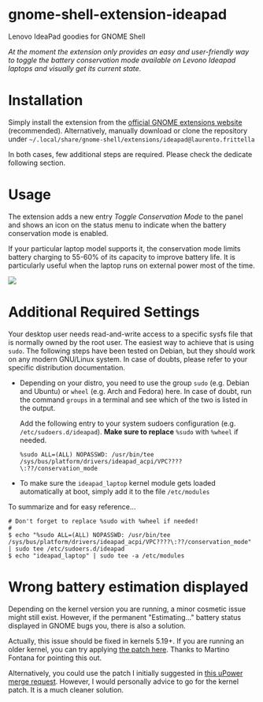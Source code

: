 # gnome-shell-extension-ideapad
Lenovo IdeaPad goodies for GNOME Shell

*At the moment the extension only provides an easy and user-friendly way to toggle the battery conservation mode available on Levono Ideapad laptops and visually get its current state.*

# Installation
Simply install the extension from the [official GNOME extensions website](https://extensions.gnome.org/extension/2992/ideapad/) (recommended). Alternatively, manually download or clone the repository under `~/.local/share/gnome-shell/extensions/ideapad@laurento.frittella`

In both cases, few additional steps are required. Please check the dedicate following section.

# Usage
The extension adds a new entry *Toggle Conservation Mode* to the panel and shows an icon on the status menu to indicate when the battery conservation mode is enabled.

If your particular laptop model supports it, the conservation mode limits battery charging to 55-60% of its capacity to improve battery life. It is particularly useful when the laptop runs on external power most of the time.

![](screenshot.png)

# Additional Required Settings
Your desktop user needs read-and-write access to a specific sysfs file that is normally owned by the root user. The easiest way to achieve that is using `sudo`. The following steps have been tested on Debian, but they should work on any modern GNU/Linux system. In case of doubts, please refer to your specific distribution documentation.

* Depending on your distro, you need to use the group `sudo` (e.g. Debian and Ubuntu) or `wheel` (e.g. Arch and Fedora) here. In case of doubt, run the command `groups` in a terminal and see which of the two is listed in the output.

  Add the following entry to your system sudoers configuration (e.g. `/etc/sudoers.d/ideapad`). **Make sure to replace** `%sudo` with `%wheel` if needed.
  ~~~
  %sudo ALL=(ALL) NOPASSWD: /usr/bin/tee /sys/bus/platform/drivers/ideapad_acpi/VPC????\:??/conservation_mode
  ~~~

* To make sure the `ideapad_laptop` kernel module gets loaded automatically at boot, simply add it to the file `/etc/modules`

To summarize and for easy reference...
~~~
# Don't forget to replace %sudo with %wheel if needed!
#
$ echo "%sudo ALL=(ALL) NOPASSWD: /usr/bin/tee /sys/bus/platform/drivers/ideapad_acpi/VPC????\:??/conservation_mode" | sudo tee /etc/sudoers.d/ideapad
$ echo "ideapad_laptop" | sudo tee -a /etc/modules
~~~

# Wrong battery estimation displayed
Depending on the kernel version you are running, a minor cosmetic issue might still exist. However, if the permanent "Estimating..." battery status displayed in GNOME bugs you, there is also a solution.

Actually, this issue should be fixed in kernels 5.19+. If you are running an older kernel, you can try applying [the patch here](https://git.kernel.org/pub/scm/linux/kernel/git/torvalds/linux.git/commit/?id=185d20694a8aceb4eda9fc1314cbaad0df0aab07). Thanks to Martino Fontana for pointing this out.

Alternatively, you could use the patch I initially suggested in [this uPower merge request](https://gitlab.freedesktop.org/upower/upower/-/merge_requests/46). However, I would personally advice to go for the kernel patch. It is a much cleaner solution.
